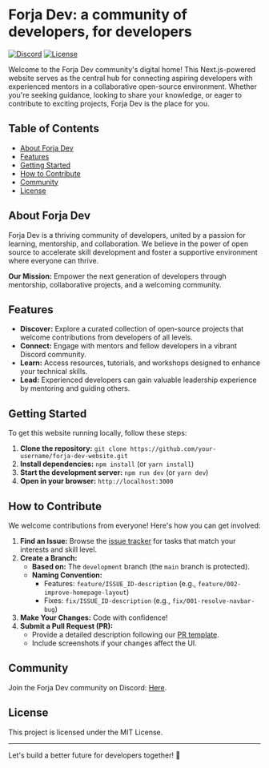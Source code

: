 # Forja Dev: a community of developers, for developers

[![Discord](https://img.shields.io/discord/YOUR_DISCORD_SERVER_ID?label=Join%20on%20Discord&logo=discord)](https://l.arthur404.dev/forja-discord) [![License](https://img.shields.io/badge/License-MIT-blue.svg)](https://opensource.org/licenses/MIT)

Welcome to the Forja Dev community's digital home! This Next.js-powered website serves as the central hub for connecting aspiring developers with experienced mentors in a collaborative open-source environment. Whether you're seeking guidance, looking to share your knowledge, or eager to contribute to exciting projects, Forja Dev is the place for you.

## Table of Contents

- [About Forja Dev](#about-forja-dev)
- [Features](#features)
- [Getting Started](#getting-started)
- [How to Contribute](#how-to-contribute)
- [Community](#community)
- [License](#license)

## About Forja Dev

Forja Dev is a thriving community of developers, united by a passion for learning, mentorship, and collaboration. We believe in the power of open source to accelerate skill development and foster a supportive environment where everyone can thrive.

**Our Mission:** Empower the next generation of developers through mentorship, collaborative projects, and a welcoming community.

## Features

- **Discover:** Explore a curated collection of open-source projects that welcome contributions from developers of all levels.
- **Connect:** Engage with mentors and fellow developers in a vibrant Discord community.
- **Learn:** Access resources, tutorials, and workshops designed to enhance your technical skills.
- **Lead:** Experienced developers can gain valuable leadership experience by mentoring and guiding others.

## Getting Started

To get this website running locally, follow these steps:

1. **Clone the repository:** `git clone https://github.com/your-username/forja-dev-website.git`
2. **Install dependencies:** `npm install` (or `yarn install`)
3. **Start the development server:** `npm run dev` (or `yarn dev`)
4. **Open in your browser:** `http://localhost:3000`

## How to Contribute

We welcome contributions from everyone! Here's how you can get involved:

1. **Find an Issue:** Browse the [issue tracker](https://github.com/forjadev/core-web/issues) for tasks that match your interests and skill level.
2. **Create a Branch:**
   - **Based on:** The `development` branch (the `main` branch is protected).
   - **Naming Convention:**
     - Features: `feature/ISSUE_ID-description` (e.g., `feature/002-improve-homepage-layout`)
     - Fixes: `fix/ISSUE_ID-description` (e.g., `fix/001-resolve-navbar-bug`)
3. **Make Your Changes:** Code with confidence!
4. **Submit a Pull Request (PR):**
   - Provide a detailed description following our [PR template](https://github.com/forjadev/core-web/.github/pull_request_template.md).
   - Include screenshots if your changes affect the UI.

## Community

Join the Forja Dev community on Discord: [Here](https://l.arthur404.dev/forja-discord).

## License

This project is licensed under the MIT License.

---

Let's build a better future for developers together! 🚀
